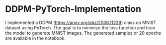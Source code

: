 # DDPM-PyTorch-Implementation

I implemented a DDPM (https://arxiv.org/abs/2006.11239) class on MNIST dataset using
PyTorch. The goal is to minimize the loss function and train the model
to generate MNIST images. The generated samples or 20 epochs are available in the notebook.
